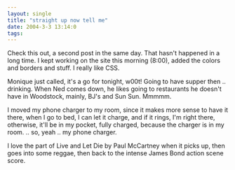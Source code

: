 ```yaml
---
layout: single
title: "straight up now tell me"
date: 2004-3-3 13:14:0
tags: 
---
```


Check this out, a second post in the same day. That hasn't happened in a long time. I kept working on the site this morning (8:00), added the colors and borders and stuff. I really like CSS.

Monique just called, it's a go for tonight, w00t! Going to have supper then .. drinking. When Ned comes down, he likes going to restaurants he doesn't have in Woodstock, mainly, BJ's and Sun Sun. Mmmmm.

I moved my phone charger to my room, since it makes more sense to have it there, when I go to bed, I can let it charge, and if it rings, I'm right there, otherwise, it'll be in my pocket, fully charged, because the charger is in my room. .. so, yeah .. my phone charger.

I love the part of Live and Let Die by Paul McCartney when it picks up, then goes into some reggae, then back to the intense James Bond action scene score.



